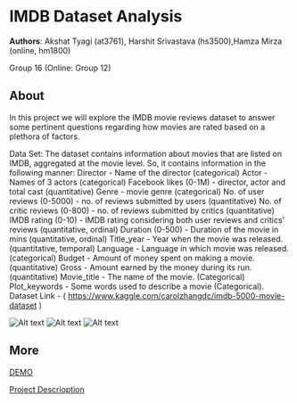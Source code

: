 # IMDB Dataset Analysis
**Authors**: Akshat Tyagi (at3761), Harshit Srivastava (hs3500),Hamza Mirza (online, hm1800)

Group 16 (Online: Group 12) 

## About
In this project we will explore the IMDB movie reviews dataset to answer some pertinent questions regarding how movies are rated based on a plethora of factors.

Data Set:
The dataset contains information about movies that are listed on IMDB, aggregated at
the movie level. So, it contains information in the following manner:
Director - Name of the director (categorical)
Actor - Names of 3 actors (categorical)
Facebook likes (0-1M) - director, actor and total cast (quantitative)
Genre - movie genre (categorical)
No. of user reviews (0-5000) - no. of reviews submitted by users (quantitative)
No. of critic reviews (0-800) - no. of reviews submitted by critics (quantitative)
IMDB rating (0-10) - IMDB rating considering both user reviews and critics’ reviews
(quantitative, ordinal)
Duration (0-500) - Duration of the movie in mins (quantitative, ordinal)
Title_year - Year when the movie was released. (quantitative, temporal)
Language - Language in which movie was released. (categorical)
Budget - Amount of money spent on making a movie. (quantitative)
Gross - Amount earned by the money during its run. (quantitative)
Movie_title - The name of the movie. (Categorical)
Plot_keywords - Some words used to describe a movie (Categorical).
Dataset Link - ( https://www.kaggle.com/carolzhangdc/imdb-5000-movie-dataset )


![Alt text](barGraph.PNG?raw=true "Bar Graph")
![Alt text](choropleth.PNG?raw=true "Map")
![Alt text](lineChart.PNG?raw=true "Line Chart")

## More
[DEMO](https://nyu-vis-fall2018.github.io/storytelling-group-16/)

[Project Descrioption](project.pdf)

